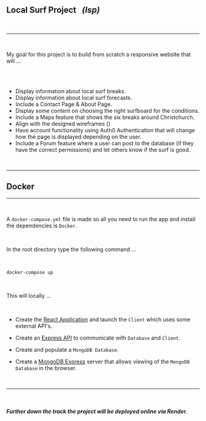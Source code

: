 ## <b> Local Surf Project </b><em>&nbsp;&nbsp;(lsp)</em>

<br>

---

<br>

My goal for this project is to build from scratch a responsive website that will ...

<br>

<br>

- Display information about local surf breaks.
- Display information about local surf forecasts.
- Include a Contact Page & About Page.
- Display some content on choosing the right surfboard for the conditions.
- Include a Maps feature that shows the six breaks around Christchurch.
- Align with the designed wireframes ()
- Have account functionality using Auth0 Authentication that will change how the page is displayed depending on the user.
- Include a Forum feature where a user can post to the database (if they have the correct permissions) and let others know if the surf is good.

<br>

---

## Docker

---

<br>

A `docker-compose.yml` file is made so all you need to run the app and install the dependencies is `Docker`.

<br>

In the root directory type the following command ...

<br>

```shell
docker-compose up
```

<br>

This will locally ...

<br>

- Create the [React Application](http://localhost:3001/) and launch the `Client` which uses some external API's.
- Create an [Express API](http://localhost:5001/) to communicate with `Database` and `Client`.
- Create and populate a `MongoDB Database`.
- Create a [MongoDB Express](http://localhost:8111/) server that allows viewing of the `MongoDB Database` in the browser.

  <br>

---

<br>

##### _Further down the track the project will be deployed online via Render._

<br>
